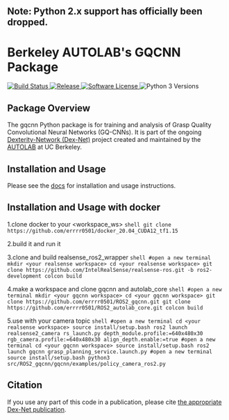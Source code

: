 ## Note: Python 2.x support has officially been dropped.

# Berkeley AUTOLAB's GQCNN Package
<p>
   <a href="https://travis-ci.org/BerkeleyAutomation/gqcnn/">
       <img alt="Build Status" src="https://travis-ci.org/BerkeleyAutomation/gqcnn.svg?branch=master">
   </a>
   <a href="https://github.com/BerkeleyAutomation/gqcnn/releases/latest">
       <img alt="Release" src="https://img.shields.io/github/release/BerkeleyAutomation/gqcnn.svg?style=flat">
   </a>
   <a href="https://github.com/BerkeleyAutomation/gqcnn/blob/master/LICENSE">
       <img alt="Software License" src="https://img.shields.io/badge/license-REGENTS-brightgreen.svg">
   </a>
   <a>
       <img alt="Python 3 Versions" src="https://img.shields.io/badge/python-3.5%20%7C%203.6%20%7C%203.7-yellow.svg">
   </a>
</p>

## Package Overview
The gqcnn Python package is for training and analysis of Grasp Quality Convolutional Neural Networks (GQ-CNNs). It is part of the ongoing [Dexterity-Network (Dex-Net)](https://berkeleyautomation.github.io/dex-net/) project created and maintained by the [AUTOLAB](https://autolab.berkeley.edu) at UC Berkeley.

## Installation and Usage
Please see the [docs](https://berkeleyautomation.github.io/gqcnn/) for installation and usage instructions.


## Installation and Usage with docker

1.clone docker to your <workspace_ws>
    ```shell
    git clone https://github.com/errrr0501/docker_20.04_CUDA12_tf1.15
    ```
    
2.build it and run it


3.clone and build realsense_ros2_wrapper
    ```shell
    #open a new terminal
    mkdir <your realsense workspace>
    cd <your realsense workspace>
    git clone https://github.com/IntelRealSense/realsense-ros.git -b ros2-development
    colcon build
    ```

4.make a workspace and clone gqcnn and autolab_core
    ```shell
    #open a new terminal
    mkdir <your gqcnn workspace>
    cd <your gqcnn workspace>
    git clone https://github.com/errrr0501/ROS2_gqcnn.git
    git clone https://github.com/errrr0501/ROS2_autolab_core.git
    colcon build
    ```
    
5.use with your camera topic
    ```shell
    #open a new terminal
    cd <your realsense workspace>
    source install/setup.bash
    ros2 launch realsense2_camera rs_launch.py depth_module.profile:=640x480x30 rgb_camera.profile:=640x480x30 align_depth.enable:=true
    #open a new terminal
    cd <your gqcnn workspace>
    source install/setup.bash
    ros2 launch gqcnn grasp_planning_service.launch.py
    #open a new terminal
    source install/setup.bash
    python3 src/ROS2_gqcnn/gqcnn/examples/policy_camera_ros2.py
    ```
    
## Citation
If you use any part of this code in a publication, please cite [the appropriate Dex-Net publication](https://berkeleyautomation.github.io/gqcnn/index.html#academic-use).

